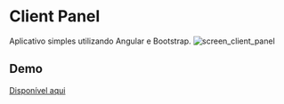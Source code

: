 # Client Panel

Aplicativo simples utilizando Angular e Bootstrap.
![screen_client_panel](https://user-images.githubusercontent.com/30444471/60348290-9fb31000-9995-11e9-8a35-400c1ca71f64.PNG)

## Demo

[Disponível aqui](https://clientpanelprod-a33d2.firebaseapp.com/)
